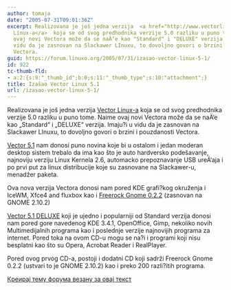 ```yaml
---
author: tomaja
date: "2005-07-31T09:01:36Z"
excerpt: Realizovana je još jedna verzija  <a href="http://www.vectorlinux.com/">Vector
  Linux-a</a>  koja se od svog predhodnika verzije 5.0 razliku u puno tome. Naime
  ovaj novi Vectora može da se naÄ‘e kao "Standard" i "DELUXE" verzija. Imaju?i u
  vidu da je zasnovan na Slackawer LInuxu, to dovoljno govori o brzini i pouzdanosti
  Vectora.
guid: https://forum.linuxo.org/2005/07/31/izasao-vector-linux-5-1/
id: 922
tc-thumb-fld:
- a:2:{s:9:"_thumb_id";b:0;s:11:"_thumb_type";s:10:"attachment";}
title: Izašao Vector Linux 5.1
url: /izasao-vector-linux-5-1/
---
```

Realizovana je još jedna verzija [Vector Linux-a](http://www.vectorlinux.com/) koja se od svog predhodnika verzije 5.0 razliku u puno tome. Naime ovaj novi Vectora može da se naÄ‘e kao &#8222;Standard&#8220; i &#8222;DELUXE&#8220; verzija. Imaju?i u vidu da je zasnovan na Slackawer LInuxu, to dovoljno govori o brzini i pouzdanosti Vectora.<!--break-->

[Vector 5.1](http://www.vectorlinux.com/article.php?sid=30) nam donosi puno novina koje bi u ostalom i jedan moderan desktop sistem trebalo da ima kao što je auto hardversko podešavanje, najnoviju verziju Linux Kernela 2.6, automacko prepoznavanje USB ureÄ‘aja i po prvi put za linux distribucije koje su zasnovane na Slackawer-u, menadžer paketa.

Ova nova verzija Vectora donosi nam pored KDE grafi?kog okruženja i IceWM, Xfce4 and fluxbox kao i [Freerock Gnome 0.2.2](http://gsb.freerock.org/) (zasnovan na GNOME 2.10.2)

[Vector 5.1 DELUXE](http://www.vectorlinux.com/mod.php?mod=userpage&menu=8&page_id=1) koji je ujedno i popularniji od Standard verzija donosi nam pored gore navedenog KDE 3.4.1, OpenOffice, Gimp, nekoliko novih Multimedijalnih programa kao i poslednje verzije najnovijih programa za internet. Pored toka na ovom CD-u mogu se na?i i programi koji nisu besplatni kao što su Opera, Acrobat Reader i RealPlayer.

Pored ovog prvog CD-a, postoji i dodatni CD koji sadrži Freerock Gnome 0.2.2 (ustvari to je GNOME 2.10.2) kao i preko 200 razli?itih programa.

[Креирај тему форума везану за овај текст](https://linuxo.org/nova-tema-na-forumu/?se_pid=922)